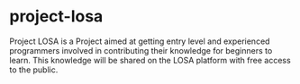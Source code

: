 # project-losa
Project LOSA is a Project aimed at getting entry level and experienced programmers involved in contributing their knowledge for beginners to learn. This knowledge will be shared on the LOSA platform with free access to the public.
